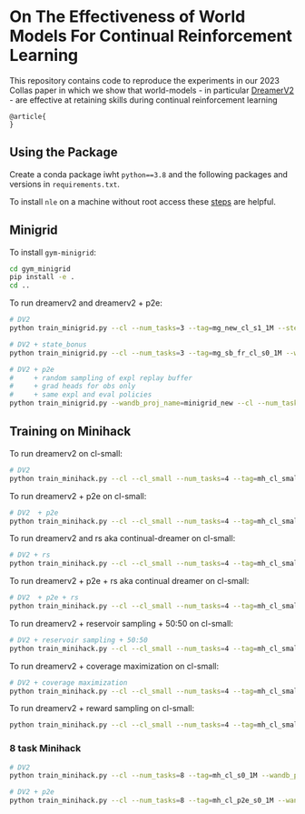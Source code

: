 # On The Effectiveness of World Models For Continual Reinforcement Learning

This repository contains code to reproduce the experiments in our 2023 Collas paper in which we show that world-models - in particular [DreamerV2](https://github.com/danijar/dreamerv2) - are effective at retaining skills during continual reinforcement learning

```
@article{
}
```

## Using the Package

Create a conda package iwht `python==3.8` and the following packages and versions in `requirements.txt`.

To install `nle` on a machine without root access these [steps](https://github.com/facebookresearch/nle/issues/246) are helpful.

## Minigrid

To install `gym-minigrid`:

```sh 
cd gym_minigrid
pip install -e .
cd ..
```

To run dreamerv2 and dreamerv2 + p2e:

```sh
# DV2
python train_minigrid.py --cl --num_tasks=3 --tag=mg_new_cl_s1_1M --steps=750000 --seed=1 --logdir=logs_cl --del_exp_replay --sep_exp_eval_policies --wandb_proj_name=minigrid_new --minlen=5 --rssm_full_recon
```

```sh
# DV2 + state_bonus
python train_minigrid.py --cl --num_tasks=3 --tag=mg_sb_fr_cl_s0_1M --wandb_proj_name=minigrid_state_bonus --steps=1000000 --seed=0 --logdir=logs_cl --del_exp_replay --sep_exp_eval_policies --wandb_proj_name=minigrid_new --minlen=5 --state_bonus --rssm_full_recon
```

```sh
# DV2 + p2e
#     + random sampling of expl replay buffer
#     + grad heads for obs only
#     + same expl and eval policies
python train_minigrid.py --wandb_proj_name=minigrid_new --cl --num_tasks=3 --tag=mg_new_cl_p2e0.9_s6_1M --steps=750000 --seed=6 --plan2explore --expl_intr_scale=0.9 --expl_extr_scale=0.9 --logdir=logs --del_exp_replay --minlen=50 --rssm_full_recon --sep_exp_eval_policies
```

## Training on Minihack

To run dreamerv2 on cl-small:

```sh
# DV2 
python train_minihack.py --cl --cl_small --num_tasks=4 --tag=mh_cl_small_s0_1M --wandb_proj_name=minihack_task_dist --steps=1000000 --seed=0 --logdir=logs_cl --del_exp_replay --sep_exp_eval_policies --rssm_full_recon --minlen=5 --replay_capacity=1000000
```

To run dreamerv2 + p2e on cl-small:

```sh
# DV2  + p2e
python train_minihack.py --cl --cl_small --num_tasks=4 --tag=mh_cl_small_s0_1M --wandb_proj_name=minihack --steps=1000000 --seed=0 --logdir=logs_cl --del_exp_replay --minlen=5 --replay_capacity=1000000  --plan2explore --expl_intr_scale=0.9 --expl_extr_scale=0.9
```

To run dreamerv2 and rs aka continual-dreamer on cl-small:

```sh
# DV2 + rs 
python train_minihack.py --cl --cl_small --num_tasks=4 --tag=mh_cl_small_rs_s0_1M --wandb_proj_name=minihack_task_dist --steps=1000000 --seed=0 --logdir=logs_cl --del_exp_replay --sep_exp_eval_policies --minlen=5 --replay_capacity=1000000 --reservoir_sampling
```

To run dreamerv2 + p2e + rs aka continual dreamer on cl-small:

```sh
# DV2  + p2e + rs
python train_minihack.py --cl --cl_small --num_tasks=4 --tag=mh_cl_small_rs_s0_1M --wandb_proj_name=minihack --steps=1000000 --seed=0 --logdir=logs_cl --del_exp_replay --minlen=5 --replay_capacity=1000000  --plan2explore --expl_intr_scale=0.9 --expl_extr_scale=0.9 --reservoir_sampling
```

To run dreamerv2 + reservoir sampling + 50:50 on cl-small:

```sh
# DV2 + reservoir sampling + 50:50
python train_minihack.py --cl --cl_small --num_tasks=4 --tag=mh_cl_small_rs_5050_s0_1M --wandb_proj_name=minihack --steps=1000000 --seed=0 --logdir=logs_cl --del_exp_replay --sep_exp_eval_policies --minlen=5 --replay_capacity=1000000 --reservoir_sampling --recent_past_sampl_thres=0.5 
```

To run dreamerv2 + coverage maximization on cl-small:

```sh
# DV2 + coverage maximization
python train_minihack.py --cl --cl_small --num_tasks=4 --tag=mh_cl_small_cm_s0_1M --wandb_proj_name=minihack_task_dist --steps=1000000 --seed=0 --logdir=logs_cl --del_exp_replay --sep_exp_eval_policies --minlen=5 --replay_capacity=1000000 --coverage_sampling
```

To run dreamerv2 + reward sampling on cl-small:

```sh
python train_minihack.py --cl --cl_small --num_tasks=4 --tag=mh_cl_small_rwd_new_s0_1M --wandb_proj_name=minihack_task_dist --steps=1000000 --seed=0 --logdir=logs_cl --del_exp_replay --sep_exp_eval_policies --minlen=5 --replay_capacity=1000000 --reward_sampling
```

### 8 task Minihack

```sh
# DV2
python train_minihack.py --cl --num_tasks=8 --tag=mh_cl_s0_1M --wandb_proj_name=cl_8_tasks_RS --wandb_group=dv2 --steps=1000000 --seed=0 --logdir=logs_cl --del_exp_replay --sep_exp_eval_policies --minlen=5 --replay_capacity=2000000
```

```sh
# DV2 + p2e
python train_minihack.py --cl --num_tasks=8 --tag=mh_cl_p2e_s0_1M --wandb_proj_name=cl_8_tasks_RS --steps=1000000 --seed=0 --logdir=logs_cl --del_exp_replay --minlen=5 --replay_capacity=2000000 --reservoir_sampling
```
